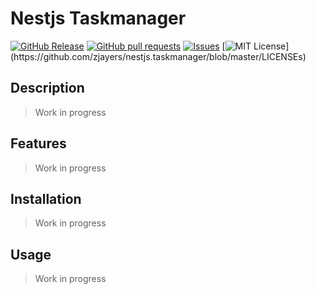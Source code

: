 # Nestjs Taskmanager
[![GitHub Release](https://img.shields.io/github/release/zjayers/nestjs.taskmanager.svg?style=flat)]()
[![GitHub pull requests](https://img.shields.io/github/issues-pr/zjayers/nestjs.taskmanager.svg?style=flat)]()
[![Issues](https://img.shields.io/github/issues-raw/zjayers/nestjs.taskmanager.svg?maxAge=25000)](https://github.com/zjayers/nestjs.taskmanager/issues)
[![MIT License](https://img.shields.io/apm/l/atomic-ui.svg?)](https://github.com/zjayers/nestjs.taskmanager/blob/master/LICENSEs)

## Description

> Work in progress

## Features

> Work in progress

## Installation

> Work in progress

## Usage

> Work in progress